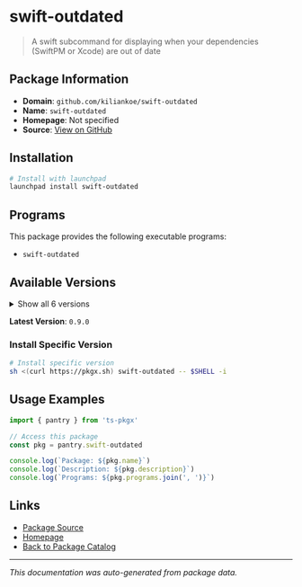 # swift-outdated

> A swift subcommand for displaying when your dependencies (SwiftPM or Xcode) are out of date

## Package Information

- **Domain**: `github.com/kiliankoe/swift-outdated`
- **Name**: `swift-outdated`
- **Homepage**: Not specified
- **Source**: [View on GitHub](https://github.com/pkgxdev/pantry/tree/main/projects/github.com/kiliankoe/swift-outdated/package.yml)

## Installation

```bash
# Install with launchpad
launchpad install swift-outdated
```

## Programs

This package provides the following executable programs:

- `swift-outdated`

## Available Versions

<details>
<summary>Show all 6 versions</summary>

- `0.9.0`, `0.8.1`, `0.8.0`, `0.7.0`, `0.6.0`
- `0.5.1`

</details>

**Latest Version**: `0.9.0`

### Install Specific Version

```bash
# Install specific version
sh <(curl https://pkgx.sh) swift-outdated -- $SHELL -i
```

## Usage Examples

```typescript
import { pantry } from 'ts-pkgx'

// Access this package
const pkg = pantry.swift-outdated

console.log(`Package: ${pkg.name}`)
console.log(`Description: ${pkg.description}`)
console.log(`Programs: ${pkg.programs.join(', ')}`)
```

## Links

- [Package Source](https://github.com/pkgxdev/pantry/tree/main/projects/github.com/kiliankoe/swift-outdated/package.yml)
- [Homepage](#)
- [Back to Package Catalog](../package-catalog.md)

---

*This documentation was auto-generated from package data.*
